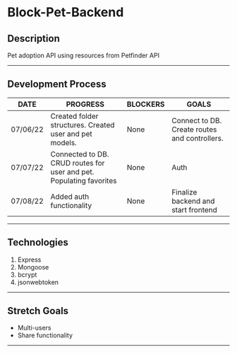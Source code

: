 # Block-Pet-Backend

## Description
Pet adoption API using resources from Petfinder API

***

## Development Process

DATE | PROGRESS | BLOCKERS | GOALS
------ | ------ | ------ | ------ |
07/06/22 | Created folder structures. Created user and pet models. | None | Connect to DB. Create routes and controllers. |
07/07/22 | Connected to DB. CRUD routes for user and pet. Populating favorites | None | Auth |
07/08/22 | Added auth functionality | None | Finalize backend and start frontend |


***

## Technologies

1. Express
2. Mongoose
3. bcrypt
4. jsonwebtoken

***

## Stretch Goals

- Multi-users
- Share functionality

***

